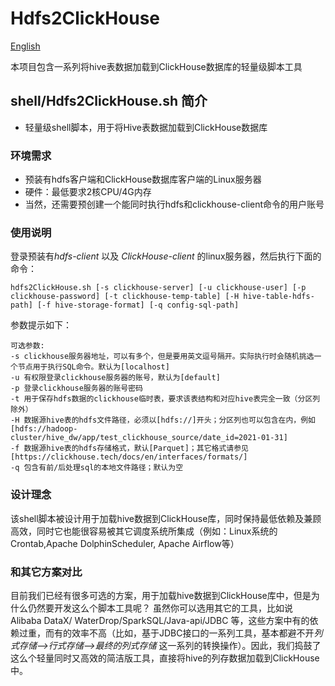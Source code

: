 # Hdfs2ClickHouse

[English](README.md)

本项目包含一系列将hive表数据加载到ClickHouse数据库的轻量级脚本工具

## shell/Hdfs2ClickHouse.sh 简介

- 轻量级shell脚本，用于将Hive表数据加载到ClickHouse数据库


### 环境需求

- 预装有hdfs客户端和ClickHouse数据库客户端的Linux服务器
- 硬件：最低要求2核CPU/4G内存
- 当然，还需要预创建一个能同时执行hdfs和clickhouse-client命令的用户账号

### 使用说明

登录预装有*hdfs-client* 以及 *ClickHouse-client* 的linux服务器，然后执行下面的命令：

```shell
hdfs2ClickHouse.sh [-s clickhouse-server] [-u clickhouse-user] [-p clickhouse-password] [-t clickhouse-temp-table] [-H hive-table-hdfs-path] [-f hive-storage-format] [-q config-sql-path] 
```

参数提示如下：

```
可选参数:
-s clickhouse服务器地址，可以有多个，但是要用英文逗号隔开。实际执行时会随机挑选一个节点用于执行SQL命令。默认为[localhost]
-u 有权限登录clickhouse服务器的账号，默认为[default]
-p 登录clickhouse服务器的账号密码
-t 用于保存hdfs数据的clickhouse临时表，要求该表结构和对应hive表完全一致（分区列除外）
-H 数据源hive表的hdfs文件路径，必须以[hdfs://]开头；分区列也可以包含在内，例如[hdfs://hadoop-cluster/hive_dw/app/test_clickhouse_source/date_id=2021-01-31]
-f 数据源hive表的hdfs存储格式，默认[Parquet]；其它格式请参见 [https://clickhouse.tech/docs/en/interfaces/formats/] 
-q 包含有前/后处理sql的本地文件路径；默认为空
```

### 设计理念
该shell脚本被设计用于加载hive数据到ClickHouse库，同时保持最低依赖及兼顾高效，同时它也能很容易被其它调度系统所集成（例如：Linux系统的Crontab,Apache DolphinScheduler, Apache Airflow等）

### 和其它方案对比
目前我们已经有很多可选的方案，用于加载hive数据到ClickHouse库中，但是为什么仍然要开发这么个脚本工具呢？
虽然你可以选用其它的工具，比如说 Alibaba DataX/ WaterDrop/SparkSQL/Java-api/JDBC 等，这些方案中有的依赖过重，而有的效率不高（比如，基于JDBC接口的一系列工具，基本都避不开*列式存储-->行式存储-->最终的列式存储* 这一系列的转换操作）。因此，我们捣鼓了这么个轻量同时又高效的简洁版工具，直接将hive的列存数据加载到ClickHouse中。
